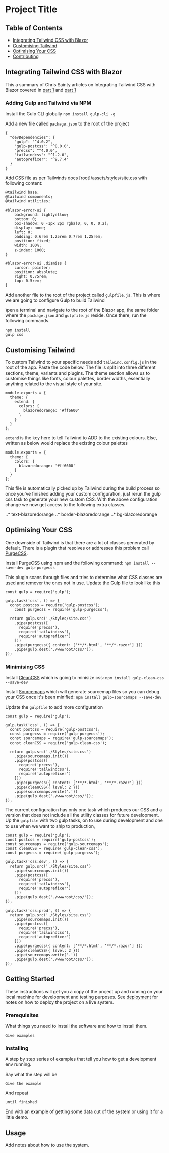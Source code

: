 # Project Title

## Table of Contents

- [Integrating Tailwind CSS with Blazor](#integrating_tailwind)
- [Customising Tailwind](#customising_tailwind)
- [Optimising Your CSS](#optimising_css)
- [Contributing](../CONTRIBUTING.md)

## Integrating Tailwind CSS with Blazor <a name = "integrating_tailwind"></a>

This a summary of Chris Sainty articles on Integrating Tailwind CSS with Blazor covered in [part 1](https://chrissainty.com/integrating-tailwind-css-with-blazor-using-gulp-part-1/) and [part 1](https://chrissainty.com/integrating-tailwind-css-with-blazor-using-gulp-part-2/)


### Adding Gulp and Tailwind via NPM

Install the Gulp CLI globally `npm install gulp-cli -g`

Add a new file called `package.json` to the root of the project

```
{
  "devDependencies": {
    "gulp": "^4.0.2",
    "gulp-postcss": "^8.0.0",
    "precss": "^4.0.0",
    "tailwindcss": "^1.2.0",
    "autoprefixer": "^9.7.4"
  }
}
```

Add CSS file as per Tailwinds docs [root]/assets/styles/site.css with following content:

```
@tailwind base;
@tailwind components;
@tailwind utilities;

#blazor-error-ui {
    background: lightyellow;
    bottom: 0;
    box-shadow: 0 -1px 2px rgba(0, 0, 0, 0.2);
    display: none;
    left: 0;
    padding: 0.6rem 1.25rem 0.7rem 1.25rem;
    position: fixed;
    width: 100%;
    z-index: 1000;
}

#blazor-error-ui .dismiss {
    cursor: pointer;
    position: absolute;
    right: 0.75rem;
    top: 0.5rem;
}
```

Add another file to the root of the project called `gulpfile.js`. This is where we are going to configure Gulp to build Tailwind

)pen a terminal and navigate to the root of the Blazor app, the same folder where the `package.json` and `gulpfile.js` reside. Once there, run the following commands.

```
npm install
gulp css
```

## Customising Tailwind <a name = "customising_tailwind"></a>

To custom Tailwind to your specific needs add `tailwind.config.js` in the root of the app. Paste the code below. The file is split into three different sections, theme, variants and plugins. The theme section allows us to customise things like fonts, colour palettes, border widths, essentially anything related to the visual style of your site. 

```
module.exports = {
  theme: {
    extend: {
      colors: {
        blazoredorange: '#ff6600'
      }
    }
  }
};

```

`extend` is the key here to tell Tailwind to ADD to the existing colours.  Else, written as below would replace the existing colour palettes

```
module.exports = {
  theme: {
    colors: {
      blazoredorange: '#ff6600'
    }
  }
};

```

This file is automatically picked up by Tailwind during the build process so once you've finished adding your custom configuration, just rerun the gulp css task to generate your new custom CSS. With the above configuration change we now get access to the following extra classes.

..* text-blazoredorange
..* border-blazoredorange
..* bg-blazoredorange

## Optimising Your CSS <a name = "optimising_css"></a>

One downside of Tailwind is that there are a lot of classes generated by default. There is a plugin that resolves or addresses this problem call [PurgeCSS](https://github.com/FullHuman/purgecss). 

Install PurgeCSS using npm and the following command: `npm install --save-dev gulp-purgecss`

This plugin scans through files and tries to determine what CSS classes are used and remover the ones not in use.  Update the Gulp file to look like this

```
const gulp = require('gulp');

gulp.task('css', () => {
  const postcss = require('gulp-postcss');
	const purgecss = require('gulp-purgecss');

  return gulp.src('./Styles/site.css')
    .pipe(postcss([
      require('precss'),
      require('tailwindcss'),
      require('autoprefixer')
    ]))
    .pipe(purgecss({ content: ['**/*.html', '**/*.razor'] }))
    .pipe(gulp.dest('./wwwroot/css/'));
});

```

### Minimising CSS

Install [CleanCSS](https://github.com/scniro/gulp-clean-css) which is going to minisize css: `npm install gulp-clean-css --save-dev`

Install [Sourcemaps](https://github.com/gulp-sourcemaps/gulp-sourcemaps) which will generate sourcemap files so you can debug your CSS once it's been minified: `npm install gulp-sourcemaps --save-dev`

Update the `gulpfile` to add more configuration

```
const gulp = require('gulp');

gulp.task('css', () => {
  const postcss = require('gulp-postcss');
  const purgecss = require('gulp-purgecss');
  const sourcemaps = require('gulp-sourcemaps');
  const cleanCSS = require('gulp-clean-css');

  return gulp.src('./Styles/site.css')
    .pipe(sourcemaps.init())
    .pipe(postcss([
      require('precss'),
      require('tailwindcss'),
      require('autoprefixer')
    ]))
    .pipe(purgecss({ content: ['**/*.html', '**/*.razor'] }))
    .pipe(cleanCSS({ level: 2 }))
    .pipe(sourcemaps.write('.'))
    .pipe(gulp.dest('./wwwroot/css/'));
});

```

The current configuration has only one task which produces our CSS and a version that does not include all the utility classes for future development.  Up the `gulpfile` with two gulp tasks, on to use during development and one to use when we want to ship to production,

```
const gulp = require('gulp');
const postcss = require('gulp-postcss');
const sourcemaps = require('gulp-sourcemaps');
const cleanCSS = require('gulp-clean-css');
const purgecss = require('gulp-purgecss');

gulp.task('css:dev', () => {
  return gulp.src('./Styles/site.css')
    .pipe(sourcemaps.init())
    .pipe(postcss([
      require('precss'),
      require('tailwindcss'),
      require('autoprefixer')
    ]))
    .pipe(gulp.dest('./wwwroot/css/'));
});

gulp.task('css:prod', () => {
  return gulp.src('./Styles/site.css')
    .pipe(sourcemaps.init())
    .pipe(postcss([
      require('precss'),
      require('tailwindcss'),
      require('autoprefixer')
    ]))
    .pipe(purgecss({ content: ['**/*.html', '**/*.razor'] }))
    .pipe(cleanCSS({ level: 2 }))
    .pipe(sourcemaps.write('.'))
    .pipe(gulp.dest('./wwwroot/css/'));
});

```















## Getting Started <a name = "getting_started"></a>

These instructions will get you a copy of the project up and running on your local machine for development and testing purposes. See [deployment](#deployment) for notes on how to deploy the project on a live system.

### Prerequisites

What things you need to install the software and how to install them.

```
Give examples
```

### Installing

A step by step series of examples that tell you how to get a development env running.

Say what the step will be

```
Give the example
```

And repeat

```
until finished
```

End with an example of getting some data out of the system or using it for a little demo.

## Usage <a name = "usage"></a>

Add notes about how to use the system.
